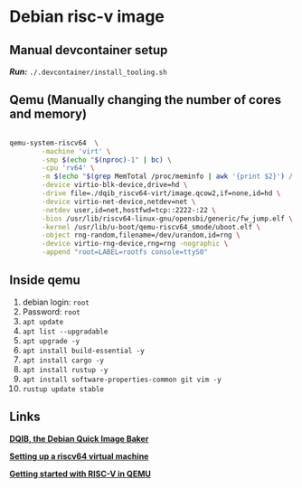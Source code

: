 # Debian risc-v image

## Manual devcontainer setup

***Run:*** `./.devcontainer/install_tooling.sh `

## Qemu (Manually changing the number of cores and memory)

```sh

qemu-system-riscv64  \
		-machine 'virt' \
		-smp $(echo "$(nproc)-1" | bc) \
		-cpu 'rv64' \
		-m $(echo "$(grep MemTotal /proc/meminfo | awk '{print $2}') / 1024 / 1024 / 2" | bc)G \
		-device virtio-blk-device,drive=hd \
		-drive file=./dqib_riscv64-virt/image.qcow2,if=none,id=hd \
		-device virtio-net-device,netdev=net \
		-netdev user,id=net,hostfwd=tcp::2222-:22 \
		-bios /usr/lib/riscv64-linux-gnu/opensbi/generic/fw_jump.elf \
		-kernel /usr/lib/u-boot/qemu-riscv64_smode/uboot.elf \
		-object rng-random,filename=/dev/urandom,id=rng \
		-device virtio-rng-device,rng=rng -nographic \
		-append "root=LABEL=rootfs console=ttyS0"

```

## Inside qemu

1. debian login: `root`
1. Password: `root`
1. `apt update`
1. `apt list --upgradable`
1. `apt upgrade -y`
1. `apt install build-essential -y`
1. `apt install cargo -y`
1. `apt install rustup -y`
1. `apt install software-properties-common git vim -y`
1. `rustup update stable`

## Links

[**DQIB, the Debian Quick Image Baker**](https://www.giovannimascellani.eu/dqib-debian-quick-image-baker.html)

[**Setting up a riscv64 virtual machine**](https://wiki.debian.org/RISC-V)

[**Getting started with RISC-V in QEMU**](https://colatkinson.site/linux/riscv/2021/01/27/riscv-qemu/)